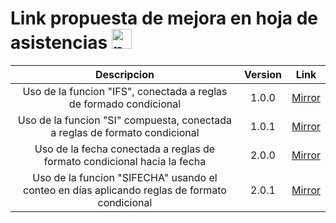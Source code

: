    # Link propuesta de mejora en hoja de asistencias <img width="32px" alt="programmer" src="https://cdn-icons-png.flaticon.com/512/3125/3125856.png"/>
 
| Descripcion|Version|Link|
| :----: | :----: | :----:|
| Uso de la funcion "IFS", conectada a reglas de formado condicional| 1.0.0 | [Mirror](https://docs.google.com/spreadsheets/d/1PV-L9zemZ_223-5OcrbIvxnEIdM_JgkspfPvGIbVqMg/edit?usp=sharing) |
| Uso de la funcion "SI" compuesta, conectada a reglas de formato condicional| 1.0.1 | [Mirror](https://docs.google.com/spreadsheets/d/1hJMJZktJESB9G-sz-ogjgVNK5IVkl5MWyKEqMvnaw1I/edit?usp=sharing) |
| Uso de la fecha conectada a reglas de formato condicional hacia la fecha| 2.0.0 | [Mirror](https://docs.google.com/spreadsheets/d/1GOtJSqeH4rkbRBnOVnfoBgl1ZhpSwDubyFbaI9q3tW4/edit?usp=sharing) |
|Uso de la funcion "SIFECHA" usando el conteo en días aplicando reglas de formato condicional |2.0.1| [Mirror](https://docs.google.com/spreadsheets/d/1k4zXrexVgQjcMVymyvwVLzLIdE4e6wnfhstiyspSQg4/edit?usp=sharing) |

